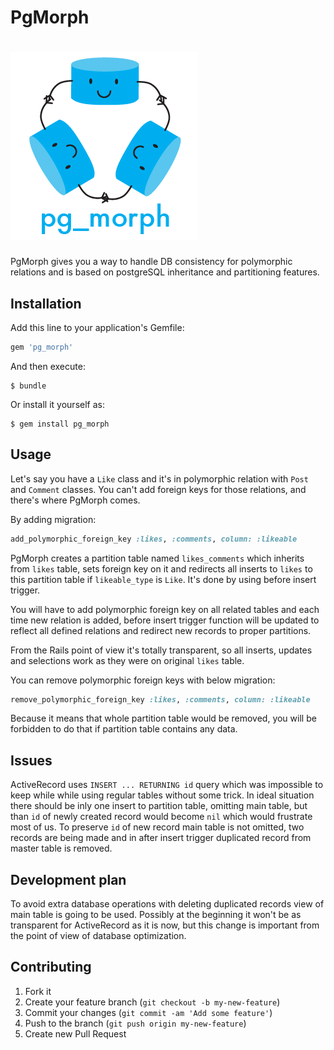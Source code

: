 # PgMorph
# ![PgMorph logo](docs/pg_morph.png)

PgMorph gives you a way to handle DB consistency for polymorphic relations and is based on postgreSQL inheritance and partitioning features.

## Installation

Add this line to your application's Gemfile:

```ruby
gem 'pg_morph'
```

And then execute:

```console
$ bundle
```

Or install it yourself as:

```console
$ gem install pg_morph
```

## Usage

Let's say you have a `Like` class and it's in polymorphic relation with `Post` and `Comment` classes. You can't add foreign keys for those relations, and there's where PgMorph comes.

By adding migration:

```ruby
add_polymorphic_foreign_key :likes, :comments, column: :likeable
```

PgMorph creates a partition table named `likes_comments` which inherits from `likes` table, sets foreign key on it and redirects all inserts to `likes` to this partition table if `likeable_type` is `Like`. It's done by using before insert trigger.

You will have to add polymorphic foreign key on all related tables and each time new relation is added, before insert trigger function will be updated to reflect all defined relations and redirect new records to proper partitions.

From the Rails point of view it's totally transparent, so all inserts, updates and selections work as they were on original `likes` table.

You can remove polymorphic foreign keys with below migration:

```ruby
remove_polymorphic_foreign_key :likes, :comments, column: :likeable
```

Because it means that whole partition table would be removed, you will be forbidden to do that if partition table contains any data.

## Issues

ActiveRecord uses `INSERT ... RETURNING id` query which was impossible to keep while while using regular tables without some trick. In ideal situation there should be inly one insert to partition table, omitting main table, but than `id` of newly created record would become `nil` which would frustrate most of us. To preserve `id` of new record main table is not omitted, two records are being made and in after insert trigger duplicated record from master table is removed.

## Development plan

To avoid extra database operations with deleting duplicated records view of main table is going to be used. Possibly at the beginning it won't be as transparent for ActiveRecord as it is now, but this change is important from the point of view of database optimization.

## Contributing

1. Fork it
2. Create your feature branch (`git checkout -b my-new-feature`)
3. Commit your changes (`git commit -am 'Add some feature'`)
4. Push to the branch (`git push origin my-new-feature`)
5. Create new Pull Request
